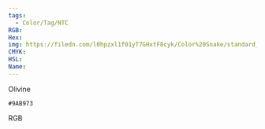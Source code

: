 ```yaml
---
tags:
  - Color/Tag/NTC
RGB:
Hex:
img: https://filedn.com/l0hpzxl1f01yT7GHxtF8cyk/Color%20Snake/standard_csv_to_svg/%23/9AB973.svg
CMYK:
HSL:
Name:
---
```

Olivine
```palette
#9AB973
```
RGB
